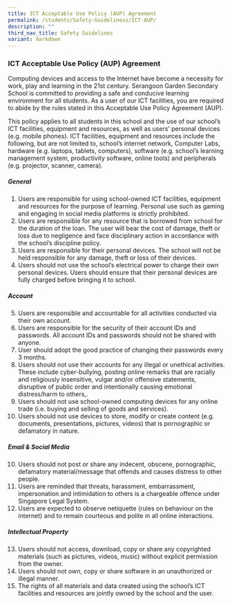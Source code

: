 ```yaml
---
title: ICT Acceptable Use Policy (AUP) Agreement
permalink: /students/Safety-Guideliness/ICT-AUP/
description: ""
third_nav_title: Safety Guidelines
variant: markdown
---
```

### ICT Acceptable Use Policy (AUP) Agreement

Computing devices and access to the Internet have become a necessity for work, play and learning in the 21st century. Serangoon Garden Secondary School is committed to providing a safe and conducive learning environment for all students. As a user of our ICT facilities, you are required to abide by the rules stated in this Acceptable Use Policy Agreement (AUP).

This policy applies to all students in this school and the use of our school’s ICT facilities, equipment and resources, as well as users’ personal devices (e.g. mobile phones). ICT facilities, equipment and resources include the following, but are not limited to, school’s internet network, Computer Labs, hardware (e.g. laptops, tablets, computers), software (e.g. school’s learning management system, productivity software, online tools) and peripherals (e.g. projector, scanner, camera).

##### General

1.  Users are responsible for using school-owned ICT facilities, equipment and resources for the purpose of learning. Personal use such as gaming and engaging in social media platforms is strictly prohibited.
2.  Users are responsible for any resource that is borrowed from school for the duration of the loan. The user will bear the cost of damage, theft or loss due to negligence and face disciplinary action in accordance with the school’s discipline policy.
3.  Users are responsible for their personal devices. The school will not be held responsible for any damage, theft or loss of their devices.
4.  Users should not use the school’s electrical power to charge their own personal devices. Users should ensure that their personal devices are fully charged before bringing it to school.

##### Account

5.  Users are responsible and accountable for all activities conducted via their own account.
6.  Users are responsible for the security of their account IDs and passwords. All account IDs and passwords should not be shared with anyone.
7.  User should adopt the good practice of changing their passwords every 3 months.
8.  Users should not use their accounts for any illegal or unethical activities. These include cyber-bullying, posting online remarks that are racially and religiously insensitive, vulgar and/or offensive statements, disruptive of public order and intentionally causing emotional distress/harm to others,.
9.  Users should not use school-owned computing devices for any online trade (i.e. buying and selling of goods and services).
10.  Users should not use devices to store, modify or create content (e.g. documents, presentations, pictures, videos) that is pornographic or defamatory in nature.

##### Email & Social Media

10.  Users should not post or share any indecent, obscene, pornographic, defamatory material/message that offends and causes distress to other people.
11.  Users are reminded that threats, harassment, embarrassment, impersonation and intimidation to others is a chargeable offence under Singapore Legal System.
12.  Users are expected to observe netiquette (rules on behaviour on the internet) and to remain courteous and polite in all online interactions.

##### Intellectual Property

13.  Users should not access, download, copy or share any copyrighted materials (such as pictures, videos, music) without explicit permission from the owner.
14.  Users should not own, copy or share software in an unauthorized or illegal manner.
15.  The rights of all materials and data created using the school’s ICT facilities and resources are jointly owned by the school and the user.
